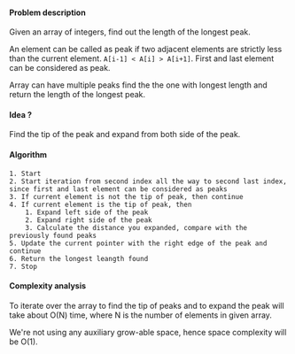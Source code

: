 
#### Problem description

Given an array of integers, find out the length of the longest peak.

An element can be called as peak if two adjacent elements are strictly less than the current element. `A[i-1] < A[i] > A[i+1]`. First and last element can be considered as peak.

Array can have multiple peaks find the the one with longest length and return the length of the longest peak.

#### Idea ?

Find the tip of the peak and expand from both side of the peak.

#### Algorithm

```text
1. Start
2. Start iteration from second index all the way to second last index, since first and last element can be considered as peaks
3. If current element is not the tip of peak, then continue
4. If current element is the tip of peak, then
	1. Expand left side of the peak
	2. Expand right side of the peak
	3. Calculate the distance you expanded, compare with the previously found peaks
5. Update the current pointer with the right edge of the peak and continue
6. Return the longest leangth found
7. Stop
```

#### Complexity analysis

To iterate over the array to find the tip of peaks and to expand the peak will take about O(N) time, where N is the number of elements in given array.

We're not using any auxiliary grow-able space, hence space complexity will be O(1).
